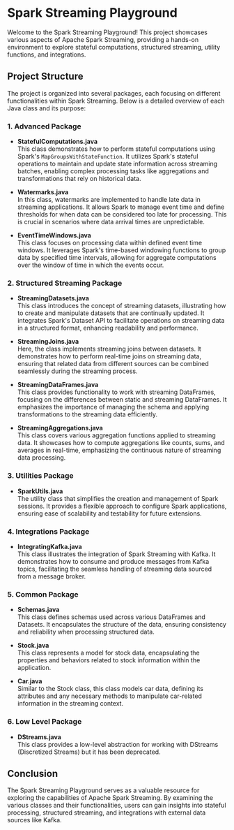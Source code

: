# Spark Streaming Playground

Welcome to the Spark Streaming Playground! This project showcases various aspects of Apache Spark
Streaming, providing a hands-on environment to explore stateful computations, structured streaming,
utility functions, and integrations.

## Project Structure

The project is organized into several packages, each focusing on different functionalities within
Spark Streaming. Below is a detailed overview of each Java class and its purpose:

### 1. **Advanced Package**

- **StatefulComputations.java**  
  This class demonstrates how to perform stateful computations using Spark's
  `MapGroupsWithStateFunction`. It utilizes Spark's stateful operations to maintain and update state
  information across streaming batches, enabling complex processing tasks like aggregations and
  transformations that rely on historical data.

- **Watermarks.java**  
  In this class, watermarks are implemented to handle late data in streaming applications. It allows
  Spark to manage event time and define thresholds for when data can be considered too late for
  processing. This is crucial in scenarios where data arrival times are unpredictable.

- **EventTimeWindows.java**  
  This class focuses on processing data within defined event time windows. It leverages Spark's
  time-based windowing functions to group data by specified time intervals, allowing for aggregate
  computations over the window of time in which the events occur.

### 2. **Structured Streaming Package**

- **StreamingDatasets.java**  
  This class introduces the concept of streaming datasets, illustrating how to create and manipulate
  datasets that are continually updated. It integrates Spark's Dataset API to facilitate operations
  on streaming data in a structured format, enhancing readability and performance.

- **StreamingJoins.java**  
  Here, the class implements streaming joins between datasets. It demonstrates how to perform
  real-time joins on streaming data, ensuring that related data from different sources can be
  combined seamlessly during the streaming process.

- **StreamingDataFrames.java**  
  This class provides functionality to work with streaming DataFrames, focusing on the differences
  between static and streaming DataFrames. It emphasizes the importance of managing the schema and
  applying transformations to the streaming data efficiently.

- **StreamingAggregations.java**  
  This class covers various aggregation functions applied to streaming data. It showcases how to
  compute aggregations like counts, sums, and averages in real-time, emphasizing the continuous
  nature of streaming data processing.

### 3. **Utilities Package**

- **SparkUtils.java**  
  The utility class that simplifies the creation and management of Spark sessions. It provides a
  flexible approach to configure Spark applications, ensuring ease of scalability and testability
  for future extensions.

### 4. **Integrations Package**

- **IntegratingKafka.java**  
  This class illustrates the integration of Spark Streaming with Kafka. It demonstrates how to
  consume and produce messages from Kafka topics, facilitating the seamless handling of streaming
  data sourced from a message broker.

### 5. **Common Package**

- **Schemas.java**  
  This class defines schemas used across various DataFrames and Datasets. It encapsulates the
  structure of the data, ensuring consistency and reliability when processing structured data.

- **Stock.java**  
  This class represents a model for stock data, encapsulating the properties and behaviors related
  to stock information within the application.

- **Car.java**  
  Similar to the Stock class, this class models car data, defining its attributes and any necessary
  methods to manipulate car-related information in the streaming context.

### 6. **Low Level Package**

- **DStreams.java**  
  This class provides a low-level abstraction for working with DStreams (Discretized Streams) but it
  has been deprecated.

## Conclusion

The Spark Streaming Playground serves as a valuable resource for exploring the capabilities of
Apache Spark Streaming. By examining the various classes and their functionalities, users can gain
insights into stateful processing, structured streaming, and integrations with external data sources
like Kafka.
